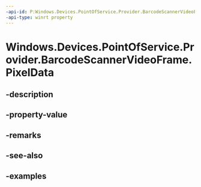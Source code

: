 ```yaml
---
-api-id: P:Windows.Devices.PointOfService.Provider.BarcodeScannerVideoFrame.PixelData
-api-type: winrt property
---
```


<!-- Property syntax.
public IBuffer PixelData { get; }
-->

# Windows.Devices.PointOfService.Provider.BarcodeScannerVideoFrame.PixelData

## -description

## -property-value

## -remarks

## -see-also

## -examples

